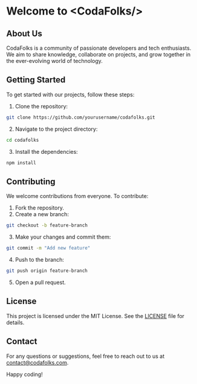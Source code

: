 # Welcome to \<CodaFolks/>

## About Us

CodaFolks is a community of passionate developers and tech enthusiasts. We aim to share knowledge, collaborate on projects, and grow together in the ever-evolving world of technology.

## Getting Started

To get started with our projects, follow these steps:

1. Clone the repository:
  ```bash
  git clone https://github.com/yourusername/codafolks.git
  ```
2. Navigate to the project directory:
  ```bash
  cd codafolks
  ```
3. Install the dependencies:
  ```bash
  npm install
  ```

## Contributing

We welcome contributions from everyone. To contribute:

1. Fork the repository.
2. Create a new branch:
  ```bash
  git checkout -b feature-branch
  ```
3. Make your changes and commit them:
  ```bash
  git commit -m "Add new feature"
  ```
4. Push to the branch:
  ```bash
  git push origin feature-branch
  ```
5. Open a pull request.

## License

This project is licensed under the MIT License. See the [LICENSE](LICENSE) file for details.

## Contact

For any questions or suggestions, feel free to reach out to us at contact@codafolks.com.

Happy coding!